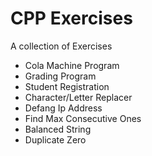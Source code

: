 # CPP Exercises
A collection of Exercises

- Cola Machine Program
- Grading Program
- Student Registration
- Character/Letter Replacer
- Defang Ip Address
- Find Max Consecutive Ones
- Balanced String
- Duplicate Zero

